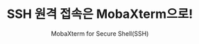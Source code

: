 ---
layout: post
title: "SSH 원격 접속은 MobaXterm으로!"
subtitle: "MobaXterm for Secure Shell(SSH)"
category: review
tags: SSH
---